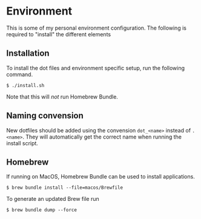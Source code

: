 # Environment

This is some of my personal environment configuration. The following is required to "install" the different elements

## Installation

To install the dot files and environment specific setup, run the following command.

```
$ ./install.sh
```

Note that this will _not_ run Homebrew Bundle.

## Naming convension

New dotfiles should be added using the convension `dot_<name>` instead of `.<name>`. They will automatically get the 
correct name when running the install script.

## Homebrew

If running on MacOS, Homebrew Bundle can be used to install applications.

```
$ brew bundle install --file=macos/Brewfile
```
 To generate an updated Brew file run

 ```
$ brew bundle dump --force
```
